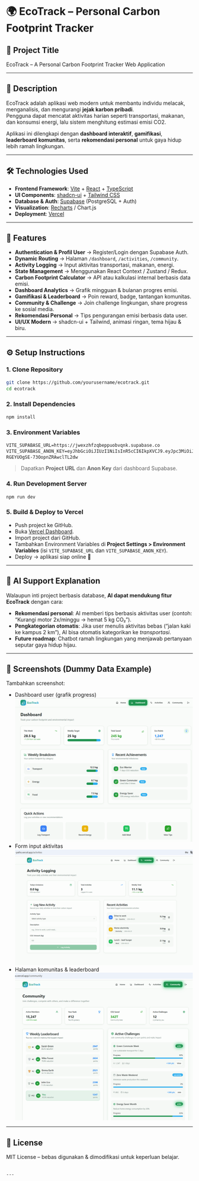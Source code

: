 # 🌍 EcoTrack – Personal Carbon Footprint Tracker  

## 📌 Project Title  
EcoTrack – A Personal Carbon Footprint Tracker Web Application  

---

## 📝 Description  
EcoTrack adalah aplikasi web modern untuk membantu individu melacak, menganalisis, dan mengurangi **jejak karbon pribadi**.  
Pengguna dapat mencatat aktivitas harian seperti transportasi, makanan, dan konsumsi energi, lalu sistem menghitung estimasi emisi CO2.  

Aplikasi ini dilengkapi dengan **dashboard interaktif**, **gamifikasi**, **leaderboard komunitas**, serta **rekomendasi personal** untuk gaya hidup lebih ramah lingkungan.  

---

## 🛠️ Technologies Used  
- **Frontend Framework**: [Vite](https://vitejs.dev/) + [React](https://react.dev/) + [TypeScript](https://www.typescriptlang.org/)  
- **UI Components**: [shadcn-ui](https://ui.shadcn.com/) + [Tailwind CSS](https://tailwindcss.com/)  
- **Database & Auth**: [Supabase](https://supabase.com/) (PostgreSQL + Auth)  
- **Visualization**: [Recharts](https://recharts.org/) / Chart.js  
- **Deployment**: [Vercel](https://vercel.com/)  

---

## 🌟 Features  
- **Authentication & Profil User** → Register/Login dengan Supabase Auth.  
- **Dynamic Routing** → Halaman `/dashboard`, `/activities`, `/community`.  
- **Activity Logging** → Input aktivitas transportasi, makanan, energi.  
- **State Management** → Menggunakan React Context / Zustand / Redux.  
- **Carbon Footprint Calculator** → API atau kalkulasi internal berbasis data emisi.  
- **Dashboard Analytics** → Grafik mingguan & bulanan progres emisi.  
- **Gamifikasi & Leaderboard** → Poin reward, badge, tantangan komunitas.  
- **Community & Challenge** → Join challenge lingkungan, share progress ke sosial media.  
- **Rekomendasi Personal** → Tips pengurangan emisi berbasis data user.  
- **UI/UX Modern** → shadcn-ui + Tailwind, animasi ringan, tema hijau & biru.  

---

## ⚙️ Setup Instructions  

### 1. Clone Repository  
```bash
git clone https://github.com/yourusername/ecotrack.git
cd ecotrack
````

### 2. Install Dependencies

```bash
npm install
```

### 3. Environment Variables

```
VITE_SUPABASE_URL=https://jwexzhfzqbeppuobvqnk.supabase.co
VITE_SUPABASE_ANON_KEY=eyJhbGciOiJIUzI1NiIsInR5cCI6IkpXVCJ9.eyJpc3MiOiJzdXBhYmFzZSIsInJlZiI6Imp3ZXh6aGZ6cWJlcHB1b2J2cW5rIiwicm9sZSI6ImFub24iLCJpYXQiOjE3NTU5Njg4NTgsImV4cCI6MjA3MTU0NDg1OH0.JZfzELig6U4ElDM-RGEYUOgSE-73OopnZRAwclTL2dw
```

> Dapatkan **Project URL** dan **Anon Key** dari dashboard Supabase.

### 4. Run Development Server

```bash
npm run dev
```

### 5. Build & Deploy to Vercel

* Push project ke GitHub.
* Buka [Vercel Dashboard](https://vercel.com/dashboard).
* Import project dari GitHub.
* Tambahkan Environment Variables di **Project Settings > Environment Variables** (isi `VITE_SUPABASE_URL` dan `VITE_SUPABASE_ANON_KEY`).
* Deploy → aplikasi siap online 🚀

---

## 🤖 AI Support Explanation

Walaupun inti project berbasis database, **AI dapat mendukung fitur EcoTrack** dengan cara:

* **Rekomendasi personal**: AI memberi tips berbasis aktivitas user (contoh: “Kurangi motor 2x/minggu → hemat 5 kg CO₂”).
* **Pengkategorian otomatis**: Jika user menulis aktivitas bebas (“jalan kaki ke kampus 2 km”), AI bisa otomatis kategorikan ke *transportasi*.
* **Future roadmap**: Chatbot ramah lingkungan yang menjawab pertanyaan seputar gaya hidup hijau.

---

## 📸 Screenshots (Dummy Data Example)

Tambahkan screenshot:

* Dashboard user (grafik progress)
![alt text](image.png)
* Form input aktivitas
![alt text](image-1.png)
* Halaman komunitas & leaderboard
![alt text](image-2.png)

---

## 📄 License

MIT License – bebas digunakan & dimodifikasi untuk keperluan belajar.

```

---

